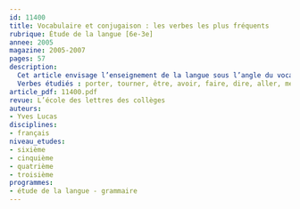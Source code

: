 ```yaml
---
id: 11400
title: Vocabulaire et conjugaison : les verbes les plus fréquents
rubrique: Étude de la langue [6e-3e]
annee: 2005
magazine: 2005-2007
pages: 57
description: 
  Cet article envisage l’enseignement de la langue sous l’angle du vocabulaire et de la conjugaison. Les fiches présentées ici s’adaptent à toutes les situations de classe et exploitent le champ sémantique des verbes les plus fréquents du français. Elles s’appuient sur un relevé de leurs occurrences dans les textes exploités en séquence. On distribue la fiche élève ; dictionnaire en main, les élèves procèdent (à la maison ou au CDI) à la substitution synonymique des formes verbales dans seize courtes phrases. L’étape de correction intervient en classe lors de la mise en commun. La fiche de conjugaison (ajoutée sur la page du classeur – une page par verbe) et la fiche de vocabulaire sont apprises et font l’objet d’une évaluation les jours suivants. Plus tard dans l’année, chaque fois qu’on retrouvera ces verbes dans les textes, la liste des synonymes sera consultée et, au besoin, complétée. Pour éviter l’effet de « sacs à mots », on recopie l’exemple ; de cette façon, le mot n’est pas détaché de son contexte. Une autre étape consiste à chercher dans un dictionnaire quelques expressions figées (faire la grasse matinée, etc.) et à imaginer une situation fantaisiste à l’origine de cette expression. Alors, on rédige un paragraphe sur le mode ludique et dont la fin se termine invariablement par la formule : « Et c’est depuis ce temps-là qu’on dit que les hommes… » Matériellement, pour chaque verbe, la présentation est toujours la même : au recto de la feuille de classeur, sur la moitié gauche, on colle la fiche élève, en dessous, on écrit les réponses ; en regard, à droite, on place le tableau de conjugaison du verbe.
  Verbes étudiés : porter, tourner, être, avoir, faire, dire, aller, mettre, trouver, prendre, venir.
article_pdf: 11400.pdf
revue: L’école des lettres des collèges
auteurs:
- Yves Lucas
disciplines:
- français
niveau_etudes:
- sixième
- cinquième
- quatrième
- troisième
programmes:
- étude de la langue - grammaire
---
```

